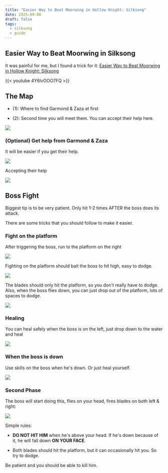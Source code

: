 ```yaml
---
title: "Easier Way to Beat Moorwing in Hollow Knight: Silksong"
date: 2025-09-08
draft: false
tags:
  - silksong
  - guide
---
```

## Easier Way to Beat Moorwing in Silksong

It was painful for me, but I found a trick for it: [Easier Way to Beat Moorwing in Hollow Knight: Silksong](https://www.youtube.com/watch?v=4Y6lvOOO7FQ)

{{< youtube 4Y6lvOOO7FQ >}}

## The Map

*   (1): Where to find Garmond & Zaza at first
    
*   (2): Second time you will meet them. You can accept their help here.
    

![](/images/moorwing-guide/map.png)

### (Optional) Get help from Garmond & Zaza

It will be easier if you get their help.

![](/images/moorwing-guide/find-garmond.webp)

Accepting their help

![](/images/moorwing-guide/accept-help.webp)

## Boss Fight

Biggest tip is to be very patient. Only hit 1-2 times AFTER the boss does its attack.

There are some tricks that you should follow to make it easier.

### Fight on the platform

After triggering the boss, run to the platform on the right

![](/images/moorwing-guide/run-right-arrow.jpg)

Fighting on the platform should bait the boss to hit high, easy to dodge.

![](/images/moorwing-guide/platform.webp)

The blades should only hit the platform, so you don't really have to dodge. Also, when the boss flies down, you can just drop out of the platform, lots of spaces to dodge.

![](/images/moorwing-guide/blades.webp)

### Healing

You can heal safely when the boss is on the left, just drop down to the water and heal

![](/images/moorwing-guide/heal-water.webp)

### When the boss is down

Use skills on the boss when he's down. Or just heal yourself.

![](/images/moorwing-guide/use-skill.webp)

### Second Phase

The boss will start doing this, flies on your head, fires blades on both left & right:

![](/images/moorwing-guide/circle-blades.webp)

Simple rules:

*   **DO NOT HIT HIM** when he's above your head. If he's down because of it, he will fall down **ON YOUR FACE**.
    
*   Both blades should hit the platform, but it can occasionally hit you. So try to dodge.
    

Be patient and you should be able to kill him.